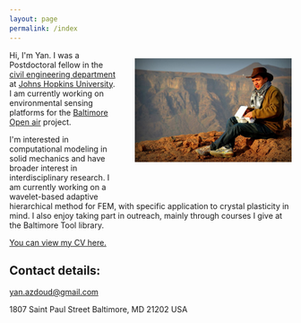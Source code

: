 ```yaml
---
layout: page
permalink: /index
---
```


<img src="desert.jpg" width="280" style="float:right; margin: 1em 0 4em 2em;"
title="Me the morning after a night in the Saudi desert, near Wahba crater"/>

Hi, I'm Yan. I was a Postdoctoral fellow in the [civil engineering department](https://engineering.jhu.edu/civil/) at [Johns Hopkins
University](http://jhu.edu/). I am currently working on environmental sensing platforms for the [Baltimore Open air](https://baltimoreopenair.github.io/) project.

I'm interested in computational modeling in solid mechanics and have broader interest in interdisciplinary research. I am currently working on a wavelet-based adaptive hierarchical method for FEM, with specific application to crystal plasticity in mind. I also enjoy taking part in outreach, mainly through courses I give at the Baltimore Tool library.


[You can view my CV here.](pdf/resume_yan.pdf)

## Contact details:

<yan.azdoud@gmail.com>

1807 Saint Paul Street
Baltimore, MD
21202 
USA
